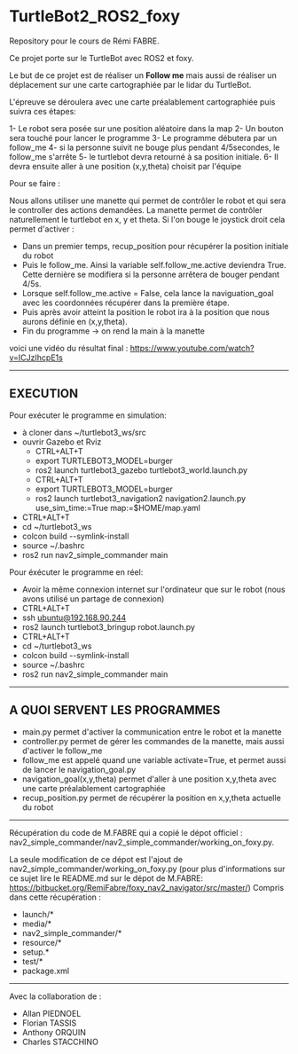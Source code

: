 # TurtleBot2_ROS2_foxy

Repository pour le cours de Rémi FABRE.

Ce projet porte sur le TurtleBot avec ROS2 et foxy.

Le but de ce projet est de réaliser un __Follow me__ mais aussi de réaliser un déplacement sur une carte cartographiée par le lidar du TurtleBot.

L'épreuve se déroulera avec une carte préalablement cartographiée puis suivra ces étapes:

1- Le robot sera posée sur une position aléatoire dans la map 
2- Un bouton sera touché pour lancer le programme 
3- Le programme débutera par un follow_me
4- si la personne suivit ne bouge plus pendant 4/5secondes, le follow_me s'arrête 
5- le turtlebot devra retourné à sa position initiale.
6- Il devra ensuite aller à une position (x,y,theta) choisit par l'équipe

Pour se faire :

Nous allons utiliser une manette qui permet de contrôler le robot et qui sera le controller des actions demandées.
La manette permet de contrôler naturellement le turtlebot en x, y et theta.
Si l'on bouge le joystick droit cela permet d'activer :
- Dans un premier temps, recup_position pour récupérer la position initiale du robot
- Puis le follow_me. Ainsi la variable self.follow_me.active deviendra True. Cette dernière se modifiera si la personne arrêtera de bouger pendant 4/5s.
- Lorsque self.follow_me.active = False, cela lance la naviguation_goal avec les coordonnées récupérer dans la première étape.
- Puis après avoir atteint la position le robot ira à la position que nous aurons définie en (x,y,theta).
- Fin du programme -> on rend la main à la manette

voici une vidéo du résultat final : https://www.youtube.com/watch?v=ICJzIhcpE1s

---

## EXECUTION

Pour exécuter le programme en simulation:

- à cloner dans ~/turtlebot3_ws/src
- ouvrir Gazebo et Rviz
  - CTRL+ALT+T
  - export TURTLEBOT3_MODEL=burger
  - ros2 launch turtlebot3_gazebo turtlebot3_world.launch.py
  - CTRL+ALT+T
  - export TURTLEBOT3_MODEL=burger
  - ros2 launch turtlebot3_navigation2 navigation2.launch.py use_sim_time:=True map:=$HOME/map.yaml
- CTRL+ALT+T
- cd ~/turtlebot3_ws
- colcon build --symlink-install
- source ~/.bashrc
- ros2 run nav2_simple_commander main

Pour éxécuter le programme en réel:

- Avoir la même connexion internet sur l'ordinateur que sur le robot (nous avons utilisé un partage de connexion)
- CTRL+ALT+T 
- ssh ubuntu@192.168.90.244
- ros2 launch turtlebot3_bringup robot.launch.py
- CTRL+ALT+T
- cd ~/turtlebot3_ws
- colcon build --symlink-install
- source ~/.bashrc
- ros2 run nav2_simple_commander main

-----
## A QUOI SERVENT LES PROGRAMMES 

- main.py permet d'activer la communication entre le robot et la manette 
- controller.py permet de gérer les commandes de la manette, mais aussi d'activer le follow_me
- follow_me est appelé quand une variable activate=True, et permet aussi de lancer le navigation_goal.py
- navigation_goal(x,y,theta) permet d'aller à une position x,y,theta avec une carte préalablement cartographiée
- recup_position.py permet de récupérer la position en x,y,theta actuelle du robot


--------

Récupération du code de M.FABRE qui a copié le dépot officiel : nav2_simple_commander/nav2_simple_commander/working_on_foxy.py.

La seule modification de ce dépot est l'ajout de nav2_simple_commander/working_on_foxy.py (pour plus d'informations sur ce sujet lire le README.md sur le dépot de M.FABRE: https://bitbucket.org/RemiFabre/foxy_nav2_navigator/src/master/)
Compris dans cette récupération :

- launch/*
- media/*
- nav2_simple_commander/*
- resource/*
- setup.*
- test/*
- package.xml

------------------

Avec la collaboration de :

- Allan PIEDNOEL
- Florian TASSIS
- Anthony ORQUIN
- Charles STACCHINO